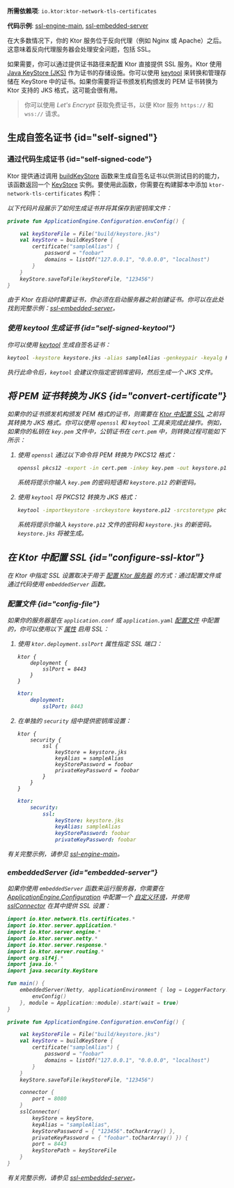 [//]: # (title: Ktor 服务器中的 SSL 和证书)

<show-structure for="chapter" depth="2"/>
<primary-label ref="server-plugin"/>

<tldr>
<p>
<b>所需依赖项</b>: <code>io.ktor:ktor-network-tls-certificates</code>
</p>
<p>
<b>代码示例</b>: 
<a href="https://github.com/ktorio/ktor-documentation/tree/%ktor_version%/codeSnippets/snippets/ssl-engine-main">ssl-engine-main</a>, 
<a href="https://github.com/ktorio/ktor-documentation/tree/%ktor_version%/codeSnippets/snippets/ssl-embedded-server">ssl-embedded-server</a>
</p>
</tldr>

在大多数情况下，你的 Ktor 服务位于反向代理（例如 Nginx 或 Apache）之后。这意味着反向代理服务器会处理安全问题，包括 SSL。

如果需要，你可以通过提供证书路径来配置 Ktor 直接提供 SSL 服务。Ktor 使用 [Java KeyStore (JKS)](https://docs.oracle.com/javase/8/docs/api/java/security/KeyStore.html) 作为证书的存储设施。你可以使用 [keytool](https://docs.oracle.com/javase/8/docs/technotes/tools/unix/keytool.html) 来转换和管理存储在 KeyStore 中的证书。如果你需要将证书颁发机构颁发的 PEM 证书转换为 Ktor 支持的 JKS 格式，这可能会很有用。

> 你可以使用 _Let's Encrypt_ 获取免费证书，以便 Ktor 服务 `https://` 和 `wss://` 请求。

## 生成自签名证书 {id="self-signed"}

### 通过代码生成证书 {id="self-signed-code"}

Ktor 提供通过调用 [buildKeyStore](https://api.ktor.io/ktor-network/ktor-network-tls/ktor-network-tls-certificates/io.ktor.network.tls.certificates/build-key-store.html) 函数来生成自签名证书以供测试目的的能力，该函数返回一个 [KeyStore](https://docs.oracle.com/en/java/javase/17/docs/api/java.base/java/security/KeyStore.html) 实例。要使用此函数，你需要在构建脚本中添加 `ktor-network-tls-certificates` 构件：

<var name="artifact_name" value="ktor-network-tls-certificates"/>
<Tabs group="languages">
    <TabItem title="Gradle (Kotlin)" group-key="kotlin">
        <code-block lang="Kotlin" code="            implementation(&quot;io.ktor:%artifact_name%:$ktor_version&quot;)"/>
    </TabItem>
    <TabItem title="Gradle (Groovy)" group-key="groovy">
        <code-block lang="Groovy" code="            implementation &quot;io.ktor:%artifact_name%:$ktor_version&quot;"/>
    </TabItem>
    <TabItem title="Maven" group-key="maven">
        <code-block lang="XML" code="            &lt;dependency&gt;&#10;                &lt;groupId&gt;io.ktor&lt;/groupId&gt;&#10;                &lt;artifactId&gt;%artifact_name%-jvm&lt;/artifactId&gt;&#10;                &lt;version&gt;${ktor_version}&lt;/version&gt;&#10;            &lt;/dependency&gt;"/>
    </TabItem>
</Tabs>

以下代码片段展示了如何生成证书并将其保存到密钥库文件：

```kotlin
private fun ApplicationEngine.Configuration.envConfig() {

    val keyStoreFile = File("build/keystore.jks")
    val keyStore = buildKeyStore {
        certificate("sampleAlias") {
            password = "foobar"
            domains = listOf("127.0.0.1", "0.0.0.0", "localhost")
        }
    }
    keyStore.saveToFile(keyStoreFile, "123456")
}
```

由于 Ktor 在启动时需要证书，你必须在启动服务器之前创建证书。你可以在此处找到完整示例：[ssl-embedded-server](https://github.com/ktorio/ktor-documentation/tree/%ktor_version%/codeSnippets/snippets/ssl-embedded-server)。

### 使用 keytool 生成证书 {id="self-signed-keytool"}

你可以使用 [keytool](https://docs.oracle.com/javase/8/docs/technotes/tools/unix/keytool.html) 生成自签名证书：

```Bash
keytool -keystore keystore.jks -alias sampleAlias -genkeypair -keyalg RSA -keysize 4096 -validity 3 -dname 'CN=localhost, OU=ktor, O=ktor, L=Unspecified, ST=Unspecified, C=US'
```

执行此命令后，`keytool` 会建议你指定密钥库密码，然后生成一个 JKS 文件。

## 将 PEM 证书转换为 JKS {id="convert-certificate"}

如果你的证书颁发机构颁发 PEM 格式的证书，则需要在 [Ktor 中配置 SSL](#configure-ssl-ktor) 之前将其转换为 JKS 格式。你可以使用 `openssl` 和 `keytool` 工具来完成此操作。例如，如果你的私钥在 `key.pem` 文件中，公钥证书在 `cert.pem` 中，则转换过程可能如下所示：

1.  使用 `openssl` 通过以下命令将 PEM 转换为 PKCS12 格式：
    ```Bash
    openssl pkcs12 -export -in cert.pem -inkey key.pem -out keystore.p12 -name "sampleAlias"
    ```
    系统将提示你输入 `key.pem` 的密码短语和 `keystore.p12` 的新密码。

2.  使用 `keytool` 将 PKCS12 转换为 JKS 格式：
    ```Bash
    keytool -importkeystore -srckeystore keystore.p12 -srcstoretype pkcs12 -destkeystore keystore.jks
    ```
    系统将提示你输入 `keystore.p12` 文件的密码和 `keystore.jks` 的新密码。`keystore.jks` 将被生成。

## 在 Ktor 中配置 SSL {id="configure-ssl-ktor"}

在 Ktor 中指定 SSL 设置取决于用于 [配置 Ktor 服务器](server-create-and-configure.topic) 的方式：通过配置文件或通过代码使用 `embeddedServer` 函数。

### 配置文件 {id="config-file"}

如果你的服务器是在 `application.conf` 或 `application.yaml` [配置文件](server-configuration-file.topic) 中配置的，你可以使用以下 [属性](server-configuration-file.topic#predefined-properties) 启用 SSL：

1.  使用 `ktor.deployment.sslPort` 属性指定 SSL 端口：

    <Tabs group="config">
    <TabItem title="application.conf" group-key="hocon">

    ```shell
    ktor {
        deployment {
            sslPort = 8443
        }
    }
    ```

    </TabItem>
    <TabItem title="application.yaml" group-key="yaml">

    ```yaml
    ktor:
        deployment:
            sslPort: 8443
    ```

    </TabItem>
    </Tabs>

2.  在单独的 `security` 组中提供密钥库设置：

    <Tabs group="config">
    <TabItem title="application.conf" group-key="hocon">

    ```shell
    ktor {
        security {
            ssl {
                keyStore = keystore.jks
                keyAlias = sampleAlias
                keyStorePassword = foobar
                privateKeyPassword = foobar
            }
        }
    }
    ```

    </TabItem>
    <TabItem title="application.yaml" group-key="yaml">

    ```yaml
    ktor:
        security:
            ssl:
                keyStore: keystore.jks
                keyAlias: sampleAlias
                keyStorePassword: foobar
                privateKeyPassword: foobar
    ```

    </TabItem>
    </Tabs>

有关完整示例，请参见 [ssl-engine-main](https://github.com/ktorio/ktor-documentation/tree/%ktor_version%/codeSnippets/snippets/ssl-engine-main)。

### embeddedServer {id="embedded-server"}

如果你使用 `embeddedServer` 函数来运行服务器，你需要在 [ApplicationEngine.Configuration](https://api.ktor.io/ktor-server/ktor-server-core/io.ktor.server.engine/-application-engine/-configuration/index.html) 中配置一个 [自定义环境](server-configuration-code.topic#embedded-custom)，并使用 [sslConnector](https://api.ktor.io/ktor-server/ktor-server-core/io.ktor.server.engine/ssl-connector.html) 在其中提供 SSL 设置：

```kotlin
import io.ktor.network.tls.certificates.*
import io.ktor.server.application.*
import io.ktor.server.engine.*
import io.ktor.server.netty.*
import io.ktor.server.response.*
import io.ktor.server.routing.*
import org.slf4j.*
import java.io.*
import java.security.KeyStore

fun main() {
    embeddedServer(Netty, applicationEnvironment { log = LoggerFactory.getLogger("ktor.application") }, {
        envConfig()
    }, module = Application::module).start(wait = true)
}

private fun ApplicationEngine.Configuration.envConfig() {

    val keyStoreFile = File("build/keystore.jks")
    val keyStore = buildKeyStore {
        certificate("sampleAlias") {
            password = "foobar"
            domains = listOf("127.0.0.1", "0.0.0.0", "localhost")
        }
    }
    keyStore.saveToFile(keyStoreFile, "123456")

    connector {
        port = 8080
    }
    sslConnector(
        keyStore = keyStore,
        keyAlias = "sampleAlias",
        keyStorePassword = { "123456".toCharArray() },
        privateKeyPassword = { "foobar".toCharArray() }) {
        port = 8443
        keyStorePath = keyStoreFile
    }
}
```

有关完整示例，请参见 [ssl-embedded-server](https://github.com/ktorio/ktor-documentation/tree/%ktor_version%/codeSnippets/snippets/ssl-embedded-server)。